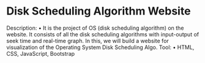 
# Disk Scheduling Algorithm Website                                                       	
Description:
•	It is the project of OS (disk scheduling algorithm) on the website. It consists of all the disk scheduling algorithms with input-output of seek time and real-time graph. In this, we will build a website for visualization of the Operating System Disk Scheduling Algo.
Tool:
•	HTML, CSS, JavaScript, Bootstrap
